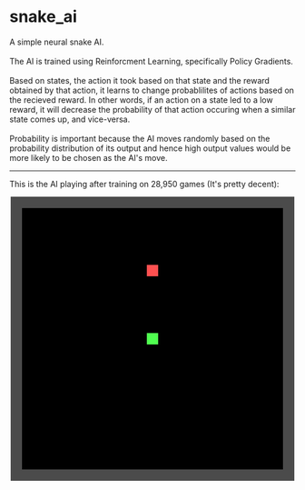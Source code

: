 # snake_ai
A simple neural snake AI.  
\
The AI is trained using Reinforcment Learning, specifically Policy Gradients.   
\
Based on states, the action it took based on that state and the reward obtained by that action, it learns to change probablilites of actions based on the recieved reward. In other words, if an action on a state led to a low reward, it will decrease the probability of that action occuring when a similar state comes up, and vice-versa.  
\
Probability is important because the AI moves randomly based on the probability distribution of its output and hence high output values would be more likely to be chosen as the AI's move.
***
This is the AI playing after training on 28,950 games (It's pretty decent):

<p align="center">
  <img width="500" height="500" src=recording.gif>
</p>
